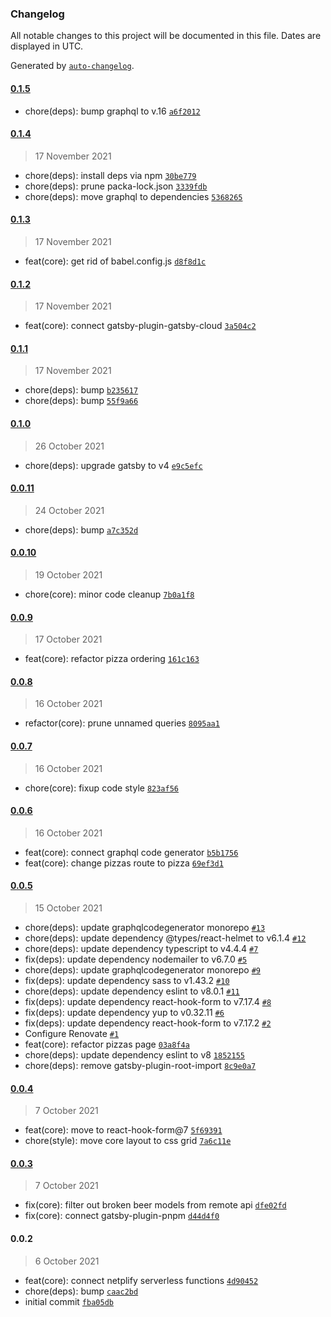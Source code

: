 ### Changelog

All notable changes to this project will be documented in this file. Dates are displayed in UTC.

Generated by [`auto-changelog`](https://github.com/CookPete/auto-changelog).

#### [0.1.5](https://github.com/dvakatsiienko/slick-slices-ui/compare/0.1.4...0.1.5)

- chore(deps): bump graphql to v.16 [`a6f2012`](https://github.com/dvakatsiienko/slick-slices-ui/commit/a6f201299d337694f1d47ad82617221c799ea99f)

#### [0.1.4](https://github.com/dvakatsiienko/slick-slices-ui/compare/0.1.3...0.1.4)

> 17 November 2021

- chore(deps): install deps via npm [`30be779`](https://github.com/dvakatsiienko/slick-slices-ui/commit/30be779a1b952f1e93ae92a6a8c85f71d7117aff)
- chore(deps): prune packa-lock.json [`3339fdb`](https://github.com/dvakatsiienko/slick-slices-ui/commit/3339fdbc8a42827e546d61c59a943b6fd5e6495a)
- chore(deps): move graphql to dependencies [`5368265`](https://github.com/dvakatsiienko/slick-slices-ui/commit/5368265e845914215fae2d187ad298da3205c714)

#### [0.1.3](https://github.com/dvakatsiienko/slick-slices-ui/compare/0.1.2...0.1.3)

> 17 November 2021

- feat(core): get rid of babel.config.js [`d8f8d1c`](https://github.com/dvakatsiienko/slick-slices-ui/commit/d8f8d1ccafea5099233a613cd7fdf900ed236204)

#### [0.1.2](https://github.com/dvakatsiienko/slick-slices-ui/compare/0.1.1...0.1.2)

> 17 November 2021

- feat(core): connect gatsby-plugin-gatsby-cloud [`3a504c2`](https://github.com/dvakatsiienko/slick-slices-ui/commit/3a504c2b759dde3b05c529c5429c4b5751783f33)

#### [0.1.1](https://github.com/dvakatsiienko/slick-slices-ui/compare/0.1.0...0.1.1)

> 17 November 2021

- chore(deps): bump [`b235617`](https://github.com/dvakatsiienko/slick-slices-ui/commit/b235617dfca5c59c4b2665abd76099130c6fcb2a)
- chore(deps): bump [`55f9a66`](https://github.com/dvakatsiienko/slick-slices-ui/commit/55f9a6646dd14c08118083f7735e7c3c882f0d82)

#### [0.1.0](https://github.com/dvakatsiienko/slick-slices-ui/compare/0.0.11...0.1.0)

> 26 October 2021

- chore(deps): upgrade gatsby to v4 [`e9c5efc`](https://github.com/dvakatsiienko/slick-slices-ui/commit/e9c5efc8a816dccab2d55ec9442963fa90ff05a6)

#### [0.0.11](https://github.com/dvakatsiienko/slick-slices-ui/compare/0.0.10...0.0.11)

> 24 October 2021

- chore(deps): bump [`a7c352d`](https://github.com/dvakatsiienko/slick-slices-ui/commit/a7c352d93429ef78f1c1ff5e5596a064bdc0de55)

#### [0.0.10](https://github.com/dvakatsiienko/slick-slices-ui/compare/0.0.9...0.0.10)

> 19 October 2021

- chore(core): minor code cleanup [`7b0a1f8`](https://github.com/dvakatsiienko/slick-slices-ui/commit/7b0a1f826839186db538c07d09e0aae13ad5097e)

#### [0.0.9](https://github.com/dvakatsiienko/slick-slices-ui/compare/0.0.8...0.0.9)

> 17 October 2021

- feat(core): refactor pizza ordering [`161c163`](https://github.com/dvakatsiienko/slick-slices-ui/commit/161c1632b6bb36503e9b5d1a07ce31c11e158bc9)

#### [0.0.8](https://github.com/dvakatsiienko/slick-slices-ui/compare/0.0.7...0.0.8)

> 16 October 2021

- refactor(core): prune unnamed queries [`8095aa1`](https://github.com/dvakatsiienko/slick-slices-ui/commit/8095aa12881c1eb17633747f28766c34e4f25e8e)

#### [0.0.7](https://github.com/dvakatsiienko/slick-slices-ui/compare/0.0.6...0.0.7)

> 16 October 2021

- chore(core): fixup code style [`823af56`](https://github.com/dvakatsiienko/slick-slices-ui/commit/823af56fe7a501ae5aae21f6c21298f37a1ea8ba)

#### [0.0.6](https://github.com/dvakatsiienko/slick-slices-ui/compare/0.0.5...0.0.6)

> 16 October 2021

- feat(core): connect graphql code generator [`b5b1756`](https://github.com/dvakatsiienko/slick-slices-ui/commit/b5b1756930d97da97a92a53488063577a0191408)
- feat(core): change pizzas route to pizza [`69ef3d1`](https://github.com/dvakatsiienko/slick-slices-ui/commit/69ef3d12c025949e85018798e5dced6411b4d8b2)

#### [0.0.5](https://github.com/dvakatsiienko/slick-slices-ui/compare/0.0.4...0.0.5)

> 15 October 2021

- chore(deps): update graphqlcodegenerator monorepo [`#13`](https://github.com/dvakatsiienko/slick-slices-ui/pull/13)
- chore(deps): update dependency @types/react-helmet to v6.1.4 [`#12`](https://github.com/dvakatsiienko/slick-slices-ui/pull/12)
- chore(deps): update dependency typescript to v4.4.4 [`#7`](https://github.com/dvakatsiienko/slick-slices-ui/pull/7)
- fix(deps): update dependency nodemailer to v6.7.0 [`#5`](https://github.com/dvakatsiienko/slick-slices-ui/pull/5)
- chore(deps): update graphqlcodegenerator monorepo [`#9`](https://github.com/dvakatsiienko/slick-slices-ui/pull/9)
- fix(deps): update dependency sass to v1.43.2 [`#10`](https://github.com/dvakatsiienko/slick-slices-ui/pull/10)
- chore(deps): update dependency eslint to v8.0.1 [`#11`](https://github.com/dvakatsiienko/slick-slices-ui/pull/11)
- fix(deps): update dependency react-hook-form to v7.17.4 [`#8`](https://github.com/dvakatsiienko/slick-slices-ui/pull/8)
- fix(deps): update dependency yup to v0.32.11 [`#6`](https://github.com/dvakatsiienko/slick-slices-ui/pull/6)
- fix(deps): update dependency react-hook-form to v7.17.2 [`#2`](https://github.com/dvakatsiienko/slick-slices-ui/pull/2)
- Configure Renovate [`#1`](https://github.com/dvakatsiienko/slick-slices-ui/pull/1)
- feat(core): refactor pizzas page [`03a8f4a`](https://github.com/dvakatsiienko/slick-slices-ui/commit/03a8f4acf73c7b98303acb49d0c35bb418e8be78)
- chore(deps): update dependency eslint to v8 [`1852155`](https://github.com/dvakatsiienko/slick-slices-ui/commit/185215513c69faa316c2f21a1a58e4e72a3e084c)
- chore(deps): remove gatsby-plugin-root-import [`8c9e0a7`](https://github.com/dvakatsiienko/slick-slices-ui/commit/8c9e0a709b9ae8e2e90b6fed3fd11b6a45b82b3f)

#### [0.0.4](https://github.com/dvakatsiienko/slick-slices-ui/compare/0.0.3...0.0.4)

> 7 October 2021

- feat(core): move to react-hook-form@7 [`5f69391`](https://github.com/dvakatsiienko/slick-slices-ui/commit/5f693911dcace5dbb5d029986efe64ff229895be)
- chore(style): move core layout to css grid [`7a6c11e`](https://github.com/dvakatsiienko/slick-slices-ui/commit/7a6c11e3c8f5cd65b87a6debfa884a685deb2c27)

#### [0.0.3](https://github.com/dvakatsiienko/slick-slices-ui/compare/0.0.2...0.0.3)

> 7 October 2021

- fix(core): filter out broken beer models from remote api [`dfe02fd`](https://github.com/dvakatsiienko/slick-slices-ui/commit/dfe02fdc68e2c1b85dc89f2c46c48ebfd83d8432)
- fix(core): connect gatsby-plugin-pnpm [`d44d4f0`](https://github.com/dvakatsiienko/slick-slices-ui/commit/d44d4f0d3c12d536ecc02837c3b4f9694f3b9b39)

#### 0.0.2

> 6 October 2021

- feat(core): connect netplify serverless functions [`4d90452`](https://github.com/dvakatsiienko/slick-slices-ui/commit/4d9045237bf0e528f4a37bcc45da302b04cf0306)
- chore(deps): bump [`caac2bd`](https://github.com/dvakatsiienko/slick-slices-ui/commit/caac2bd136644221296f4cfc18666cb86d000d60)
- initial commit [`fba05db`](https://github.com/dvakatsiienko/slick-slices-ui/commit/fba05db519df1942f7af009eaa1898ab077f281a)
